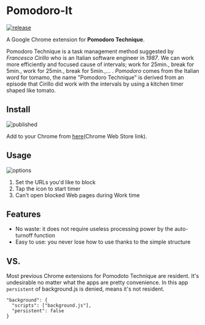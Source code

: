 # Pomodoro-It
[![release](https://img.shields.io/badge/release-v1.3-blue)](https://github.com/MxShun/Pomodoro-It/releases)

A Google Chrome extension for **Pomodoro Technique**.

Pomodoro Technique is a task management method suggested by *Francesco Cirillo* who is an Italian software engineer in *1987*.
We can work more efficiently and focused cause of intervals; work for 25min., break for 5min., work for 25min., break for 5min.,... .
*Pomodoro* comes from the Italian word for tomamo, the name "Pomodoro Technique" is derived from an episode that Cirillo did work with the intervals by using a kitchen timer shaped like tomato.


## Install
![published](https://github.com/MxShun/Pomodoro-It/blob/master/images/released.jpg "Published")

Add to your Chrome from [here](https://chrome.google.com/webstore/detail/pomodoro-it/opbnogjaoajnpnbaaghedemddabfbpdk)(Chrome Web Store link).


## Usage
![options](https://github.com/MxShun/Pomodoro-It/blob/master/images/options.jpg "Options")
1. Set the URLs you'd like to block
2. Tap the icon to start timer
3. Can't open blocked Web pages during Work time


## Features
- No waste: it does not require useless processing power by the auto-turnoff function
- Easy to use: you never lose how to use thanks to the simple structure


## VS.
Most previous Chrome extensions for Pomodoto Technique are resident. It's undesirable no matter what the apps are pretty convenience.
In this app `persistent` of background.js is denied, means it's not resident.
```
"background": {
  "scripts": ["background.js"],
  "persistent": false
}
```
